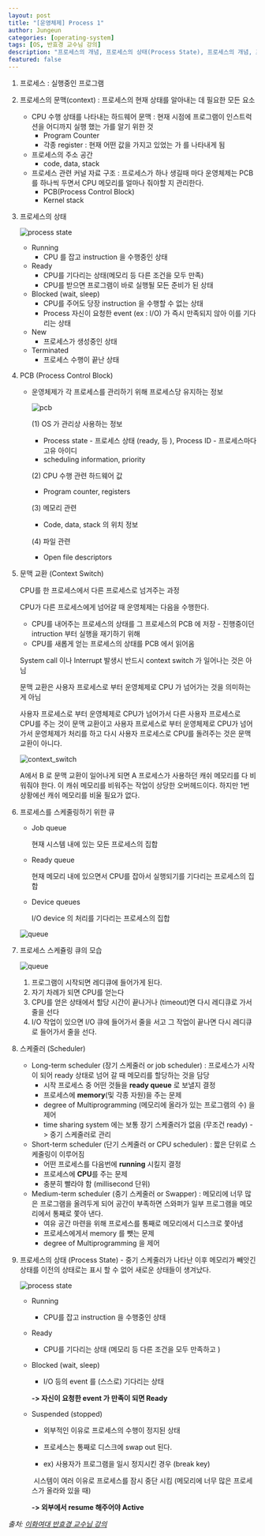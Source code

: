 ```yaml
---
layout: post
title: "[운영체제] Process 1"
author: Jungeun
categories: [operating-system]
tags: [OS, 반효경 교수님 강의]
description: "프로세스의 개념, 프로세스의 상태(Process State), 프로세스의 개념, 프로세스 상태도, Process Control Block(PCB), 문맥교환(Context Switch), 프로세스를 스케줄링하기 위한 큐, Ready Queue와 다양한 Device Queue, 스케줄러(Scheduler)"
featured: false
---
```


1. 프로세스 :  실행중인 프로그램

2. 프로세스의 문맥(context) : 프로세스의 현재 상태를 알아내는 데 필요한 모든 요소

   - CPU 수행 상태를 나타내는 하드웨어 문맥  : 현재 시점에 프로그램이 인스트럭션을 어디까지 실행 했는 가를 알기 위한 것
     - Program Counter
     - 각종 register : 현재 어떤 값을 가지고 있었는 가 를 나타내게 됨
   - 프로세스의 주소 공간
     - code, data, stack
   - 프로세스 관련 커널 자료 구조 : 프로세스가 하나 생길때 마다 운영체제는 PCB를 하나씩 두면서 CPU 메모리를 얼마나 줘야할 지 관리한다.
     - PCB(Process Control Block)
     - Kernel stack

3. 프로세스의 상태

   ![process state](/assets/images/operating-system/process_state1.png)

   - Running
     - CPU 를 잡고 instruction 을 수행중인 상태
   - Ready
     - CPU를 기다리는 상태(메모리 등 다른 조건을 모두 만족)
     - CPU를 받으면 프로그램이 바로 실행될 모든 준비가 된 상태
   - Blocked (wait, sleep)
     - CPU를 주어도 당장 instruction 을 수행할 수 없는 상태
     - Process 자신이 요청한 event (ex : I/O) 가 즉시 만족되지 않아 이를 기다리는 상태
   - New
     - 프로세스가 생성중인 상태
   - Terminated
     - 프로세스 수행이 끝난 상태

4. PCB (Process Control Block)

   - 운영체제가 각 프로세스를 관리하기 위해 프로세스당 유지하는 정보	

     ![pcb](/assets/images/operating-system/pcb_block.png)

     (1) OS 가 관리상 사용하는 정보

     	- Process state - 프로세스 상태 (ready, 등 ), Process ID - 프로세스마다 고유 아이디
     	- scheduling information, priority

     (2) CPU 수행 관련 하드웨어 값

     - Program counter, registers

     (3) 메모리 관련

     - Code, data, stack 의 위치 정보

     (4) 파일 관련

     - Open file descriptors

5. 문맥 교환 (Context Switch)

   CPU를 한 프로세스에서 다른 프로세스로 넘겨주는 과정

   CPU가 다른 프로세스에게 넘어갈 때 운영체제는 다음을 수행한다.

   - CPU를 내어주는 프로세스의 상태를 그 프로세스의 PCB 에 저장 - 진행중이던 intruction 부터 실행을 재기하기 위해 
   - CPU를 새롭게 얻는 프로세스의 상태를 PCB 에서 읽어옴

   System call 이나 Interrupt 발생시 반드시 context switch 가 일어나는 것은 아님

   문맥 교환은 사용자 프로세스로 부터 운영체제로 CPU 가 넘어가는 것을 의미하는 게 아님

   사용자 프로세스로 부터 운영체제로 CPU가 넘어가서 다른 사용자 프로세스로 CPU를 주는 것이 문맥 교환이고 사용자 프로세스로 부터 운영체제로 CPU가 넘어가서 운영체제가 처리를 하고 다시 사용자 프로세스로 CPU를 돌려주는 것은 문맥교환이 아니다.

   ![context_switch](/assets/images/operating-system/context_switch.png)

   A에서 B 로 문맥 교환이 일어나게 되면 A 프로세스가 사용하던 캐쉬 메모리를 다 비워줘야 한다. 이 캐쉬 메모리를 비워주는 작업이 상당한 오버헤드이다. 하지만 1번 상황에선 캐쉬 메모리를 비울 필요가 없다.

6. 프로세스를 스케줄링하기 위한 큐

   - Job queue 

     현재 시스템 내에 있는 모든 프로세스의 집합

   - Ready queue

     현재 메모리 내에 있으면서 CPU를 잡아서 실행되기를 기다리는 프로세스의 집합

   - Device queues

     I/O device 의 처리를 기다리는 프로세스의 집합

   ![queue](/assets/images/operating-system/process_queue.png)

7. 프로세스 스케쥴링 큐의 모습

   ![queue](/assets/images/operating-system/queue_state.png)

   1. 프로그램이 시작되면 레디큐에 들어가게 된다.
   2. 자기 차례가 되면 CPU를 얻는다
   3. CPU를 얻은 상태에서 할당 시간이 끝나거나 (timeout)면 다시 레디큐로 가서 줄을 선다
   4.  I/O 작업이 있으면 I/O 큐에 들어가서 줄을 서고 그 작업이 끝나면 다시 레디큐로 들어가서 줄을 선다.

8. 스케줄러 (Scheduler) 

   - Long-term scheduler (장기 스케줄러 or job scheduler) : 프로세스가 시작이 되어 ready 상태로 넘어 갈 때 메모리를 할당하는 것을 담당
     - 시작 프로세스 중 어떤 것들을 **ready queue** 로 보낼지 결정
     - 프로세스에 **memory**(및 각종 자원)을 주는 문제
     - degree of Multiprogramming (메모리에 올라가 있는 프로그램의 수) 을 제어
     - time sharing system 에는 보통 장기 스케줄러가 없음 (무조건 ready) -> 중기 스케줄러로 관리
   - Short-term scheduler (단기 스케줄러 or CPU scheduler) : 짧은 단위로 스케줄링이 이루어짐
     - 어떤 프로세스를 다음번에 **running** 시킬지 결정
     - 프로세스에 **CPU**를 주는 문제
     - 충분히 빨라야 함 (millisecond 단위)
   - Medium-term scheduler (중기 스케줄러 or Swapper) : 메모리에 너무 많은 프로그램을 올려두게 되어 공간이 부족하면 스와퍼가 일부 프로그램을 메모리에서 통째로 쫓아 낸다. 
     - 여유 공간 마련을 위해 프로세스를 통째로 메모리에서 디스크로 쫓아냄
     - 프로세스에게서 memory 를 뺏는 문제
     - degree of Multiprogramming 을 제어

9. 프로세스의 상태 (Process State) - 중기 스케줄러가 나타난 이후 메모리가 빼앗긴 상태를 이전의 상태로는 표시 할 수 없어 새로운 상태들이 생겨났다.

   ![process state](/assets/images/operating-system/process_state2.png)

   - Running

     - CPU를 잡고 instruction 을 수행중인 상태

   - Ready

     - CPU를 기다리는 상태 (메모리 등 다른 조건을 모두 만족하고 )

   - Blocked (wait, sleep)

     - I/O 등의 event 를 (스스로) 기다리는 상태

     **-> 자신이 요청한 event 가 만족이 되면 Ready**

   - Suspended (stopped)

     - 외부적인 이유로 프로세스의 수행이 정지된 상태

     - 프로세스는 통째로 디스크에 swap out 된다.

     - ex) 사용자가 프로그램을 일시 정지시킨 경우 (break key) 

     ​		시스템이 여러 이유로 프로세스를 잠시 중단 시킴 (메모리에 너무 많은 프로세스가 올라와 있을 때)

     **-> 외부에서 resume 해주어야 Active**

   







*출처: [이화여대 반효경 교수님 강의]( http://www.kocw.net/home/search/kemView.do?kemId=1046323)*

